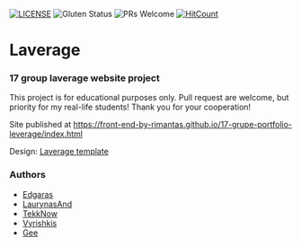 [![LICENSE](https://img.shields.io/badge/license-MIT-blue.svg?style=flat-square)](https://github.com/belauzas/HTML5-website-template/blob/master/LICENSE.md)
![Gluten Status](https://img.shields.io/badge/Gluten-Free-green.svg)
![PRs Welcome](https://img.shields.io/badge/PRs-welcome-brightgreen.svg)
[![HitCount](http://hits.dwyl.com/front-end-by-rimantas/17-grupe-portfolio-leverage.svg)](http://hits.dwyl.com/front-end-by-rimantas/17-grupe-portfolio-leverage)

# Laverage
### 17 group laverage website project

This project is for educational purposes only. Pull request are welcome, but priority for my real-life students! Thank you for your cooperation!

Site published at https://front-end-by-rimantas.github.io/17-grupe-portfolio-leverage/index.html

Design: [Laverage template](https://leverage.codings.dev/home-portfolio-2)

### Authors
- [Edgaras](https://github.com/belauzas)
- [LaurynasAnd](https://github.com/LaurynasAnd)
- [TekkNow](https://github.com/Tekknow69)
- [Vyrishkis](https://github.com/vyrishkis)
- [Gee](https://github.com/belauzas)